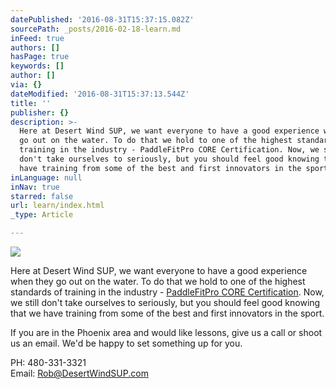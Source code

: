 ```yaml
---
datePublished: '2016-08-31T15:37:15.082Z'
sourcePath: _posts/2016-02-18-learn.md
inFeed: true
authors: []
hasPage: true
keywords: []
author: []
via: {}
dateModified: '2016-08-31T15:37:13.544Z'
title: ''
publisher: {}
description: >-
  Here at Desert Wind SUP, we want everyone to have a good experience when they
  go out on the water. To do that we hold to one of the highest standards of
  training in the industry - PaddleFitPro CORE Certification. Now, we still
  don't take ourselves to seriously, but you should feel good knowing that we
  have training from some of the best and first innovators in the sport.
inLanguage: null
inNav: true
starred: false
url: learn/index.html
_type: Article

---
```

![](https://s3-us-west-2.amazonaws.com/the-grid-img/p/4a632cb9589d63a12762cf7ac2586e4bd254a29b.jpg)

Here at Desert Wind SUP, we want everyone to have a good experience when they go out on the water. To do that we hold to one of the highest standards of training in the industry - [PaddleFitPro CORE Certification][0]. Now, we still don't take ourselves to seriously, but you should feel good knowing that we have training from some of the best and first innovators in the sport.

If you are in the Phoenix area and would like lessons, give us a call or shoot us an email. We'd be happy to set something up for you.

PH: 480-331-3321  
Email: Rob@DesertWindSUP.com

[0]: http://www.paddlefitpro.com/